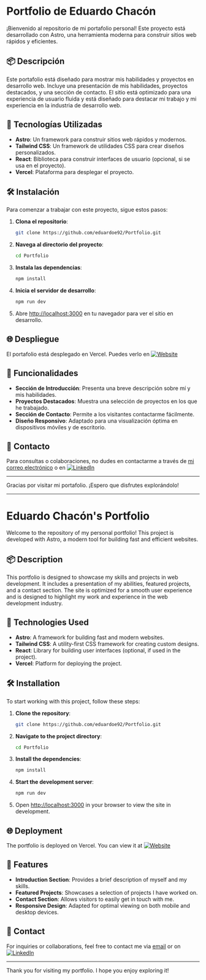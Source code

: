 # Portfolio de Eduardo Chacón

¡Bienvenido al repositorio de mi portafolio personal! Este proyecto está desarrollado con Astro, una herramienta moderna para construir sitios web rápidos y eficientes.

## 📦 Descripción

Este portafolio está diseñado para mostrar mis habilidades y proyectos en desarrollo web. Incluye una presentación de mis habilidades, proyectos destacados, y una sección de contacto. El sitio está optimizado para una experiencia de usuario fluida y está diseñado para destacar mi trabajo y mi experiencia en la industria de desarrollo web.

## 🚀 Tecnologías Utilizadas

- **Astro**: Un framework para construir sitios web rápidos y modernos.
- **Tailwind CSS**: Un framework de utilidades CSS para crear diseños personalizados.
- **React**: Biblioteca para construir interfaces de usuario (opcional, si se usa en el proyecto).
- **Vercel**: Plataforma para desplegar el proyecto.

## 🛠 Instalación

Para comenzar a trabajar con este proyecto, sigue estos pasos:

1. **Clona el repositorio**:
    ```bash
    git clone https://github.com/eduardoe92/Portfolio.git
    ```

2. **Navega al directorio del proyecto**:
    ```bash
    cd Portfolio
    ```

3. **Instala las dependencias**:
    ```bash
    npm install
    ```

4. **Inicia el servidor de desarrollo**:
    ```bash
    npm run dev
    ```

5. Abre [http://localhost:3000](http://localhost:3000) en tu navegador para ver el sitio en desarrollo.

## 🌐 Despliegue

El portafolio está desplegado en Vercel. Puedes verlo en  [![Website](https://img.shields.io/badge/Website-%23000000.svg?style=for-the-badge&logo=web&logoColor=white&color=purple)](https://eduardoeliaschacon-portfolio.vercel.app/) 

## 📜 Funcionalidades

- **Sección de Introducción**: Presenta una breve descripción sobre mí y mis habilidades.
- **Proyectos Destacados**: Muestra una selección de proyectos en los que he trabajado.
- **Sección de Contacto**: Permite a los visitantes contactarme fácilmente.
- **Diseño Responsivo**: Adaptado para una visualización óptima en dispositivos móviles y de escritorio.

## 💬 Contacto

Para consultas o colaboraciones, no dudes en contactarme a través de [mi correo electrónico](mailto:eduardo.elias.1192@gmail.com) o en [![LinkedIn](https://img.shields.io/badge/LinkedIn-%230077B5.svg?style=for-the-badge&logo=linkedin&logoColor=white)](https://www.linkedin.com/in/eduardoe92/)

---

Gracias por visitar mi portafolio. ¡Espero que disfrutes explorándolo!

---

# Eduardo Chacón's Portfolio

Welcome to the repository of my personal portfolio! This project is developed with Astro, a modern tool for building fast and efficient websites.

## 📦 Description

This portfolio is designed to showcase my skills and projects in web development. It includes a presentation of my abilities, featured projects, and a contact section. The site is optimized for a smooth user experience and is designed to highlight my work and experience in the web development industry.

## 🚀 Technologies Used

- **Astro**: A framework for building fast and modern websites.
- **Tailwind CSS**: A utility-first CSS framework for creating custom designs.
- **React**: Library for building user interfaces (optional, if used in the project).
- **Vercel**: Platform for deploying the project.

## 🛠 Installation

To start working with this project, follow these steps:

1. **Clone the repository**:
    ```bash
    git clone https://github.com/eduardoe92/Portfolio.git
    ```

2. **Navigate to the project directory**:
    ```bash
    cd Portfolio
    ```

3. **Install the dependencies**:
    ```bash
    npm install
    ```

4. **Start the development server**:
    ```bash
    npm run dev
    ```

5. Open [http://localhost:3000](http://localhost:3000) in your browser to view the site in development.

## 🌐 Deployment

The portfolio is deployed on Vercel. You can view it at [![Website](https://img.shields.io/badge/Website-%23000000.svg?style=for-the-badge&logo=web&logoColor=white&color=purple)](https://eduardoeliaschacon-portfolio.vercel.app/) 

## 📜 Features

- **Introduction Section**: Provides a brief description of myself and my skills.
- **Featured Projects**: Showcases a selection of projects I have worked on.
- **Contact Section**: Allows visitors to easily get in touch with me.
- **Responsive Design**: Adapted for optimal viewing on both mobile and desktop devices.

## 💬 Contact

For inquiries or collaborations, feel free to contact me via [email](mailto:eduardo.elias.1192@gmail.com) or on [![LinkedIn](https://img.shields.io/badge/LinkedIn-%230077B5.svg?style=for-the-badge&logo=linkedin&logoColor=white)](https://www.linkedin.com/in/eduardoe92/)

---

Thank you for visiting my portfolio. I hope you enjoy exploring it!


